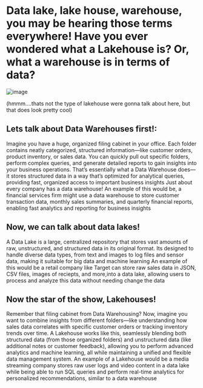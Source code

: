 # Data lake, lake house, warehouse, you may be hearing those terms everywhere! Have you ever wondered what a Lakehouse is? Or, what a warehouse is in terms of data?  
 
![image](https://github.com/user-attachments/assets/2b71d23d-bcf0-4015-a898-f24697cdc0cf)

(hmmm....thats not the type of lakehouse were gonna talk about here, but that does look pretty cool)

## Lets talk about Data Warehouses first!:
 Imagine you have a huge, organized filing cabinet in your office. Each folder contains neatly categorized, structured information—like customer orders, product inventory, or sales data. You can quickly pull out specific folders, perform complex queries, and generate detailed reports to gain insights into your business operations. That’s essentially what a Data Warehouse does—it stores structured data in a way that’s optimized for analytical queries, providing fast, organized access to important business insights
Just about every company has a data warehouse! An example of this would be, a financial services firm might use a data warehouse to store customer transaction data, monthly sales summaries, and quarterly financial reports, enabling fast analytics and reporting for business insights

## Now, we can talk about data lakes!
A Data Lake is a large, centralized repository that stores vast amounts of raw, unstructured, and structured data in its original format. Its designed to handle diverse data types, from text and images to log files and sensor data, making it suitable for big data and machine learning
An example of this would be a retail company like Target can store raw sales data in JSON, CSV files,  images of reciepts, and more,into a data lake, allowing users to process and analyze this data without needing change the data 


## Now the star of the show, Lakehouses!
Remember that filing cabinet from Data Warehousing? Now, imagine you want to combine insights from different folders—like understanding how sales data correlates with specific customer orders or tracking inventory trends over time. A Lakehouse works like this, seamlessly blending both structured data (from those organized folders) and unstructured data (like additional notes or customer feedback), allowing you to perform advanced analytics and machine learning, all while maintaining a unified and flexible data management system.
An example of a Lakehouse would be a media streaming company stores raw user logs and video content in a data lake while being able to run SQL queries and perform real-time analytics for personalized recommendations, similar to a data warehouse

